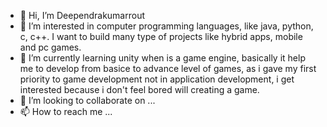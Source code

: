 - 👋 Hi, I’m Deependrakumarrout
- 👀 I’m interested in computer programming languages, like java, python, c, c++. I want to build many type of projects like hybrid apps, mobile and pc games. 
- 🌱 I’m currently learning unity when is a game engine, basically it help me to develop from basice to advance level of games, as i gave my first priority to game development not in application development, i get interested because i don't feel bored will creating a game.
- 💞️ I’m looking to collaborate on ...
- 📫 How to reach me ...

<!---
Deependrakumarrout/Deependrakumarrout is a ✨ special ✨ repository because its `README.md` (this file) appears on your GitHub profile.
You can click the Preview link to take a look at your changes.
--->
